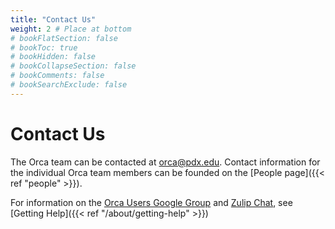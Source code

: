 ```yaml
---
title: "Contact Us"
weight: 2 # Place at bottom
# bookFlatSection: false
# bookToc: true
# bookHidden: false
# bookCollapseSection: false
# bookComments: false
# bookSearchExclude: false
---
```


# Contact Us

The Orca team can be contacted at orca@pdx.edu.
Contact information for the individual Orca team members can be founded on the [People page]({{< ref "people" >}}).

For information on the [Orca Users Google Group](https://groups.google.com/a/pdx.edu/forum/#!forum/Orca-HPC-Users-Group) and [Zulip Chat](https://orca.zulipchat.com), see [Getting Help]({{< ref "/about/getting-help" >}})
